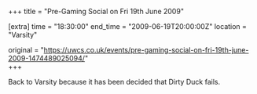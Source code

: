 +++
title = "Pre-Gaming Social on Fri 19th June 2009"

[extra]
time = "18:30:00"
end_time = "2009-06-19T20:00:00Z"
location = "Varsity"

original = "https://uwcs.co.uk/events/pre-gaming-social-on-fri-19th-june-2009-1474489025094/"    
+++

Back to Varsity because it has been decided that Dirty Duck fails.

